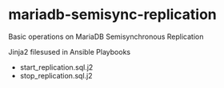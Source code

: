 # mariadb-semisync-replication
Basic operations on MariaDB Semisynchronous Replication

Jinja2 filesused in Ansible Playbooks
- start_replication.sql.j2
- stop_replication.sql.j2
